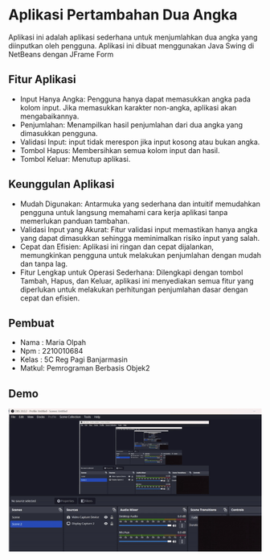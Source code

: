 
# Aplikasi Pertambahan Dua Angka

Aplikasi ini adalah aplikasi sederhana untuk menjumlahkan dua angka yang diinputkan oleh pengguna. Aplikasi ini dibuat menggunakan Java Swing di NetBeans dengan JFrame Form


## Fitur Aplikasi

- Input Hanya Angka: Pengguna hanya dapat memasukkan angka pada kolom input. Jika memasukkan karakter non-angka, aplikasi akan mengabaikannya.
- Penjumlahan: Menampilkan hasil penjumlahan dari dua angka yang dimasukkan pengguna.
- Validasi Input: input tidak merespon jika input kosong atau bukan angka.
- Tombol Hapus: Membersihkan semua kolom input dan hasil.
- Tombol Keluar: Menutup aplikasi.
 


## Keunggulan Aplikasi
- Mudah Digunakan: Antarmuka yang sederhana dan intuitif memudahkan pengguna untuk langsung memahami cara kerja aplikasi tanpa memerlukan panduan tambahan.
- Validasi Input yang Akurat: Fitur validasi input memastikan hanya angka yang dapat dimasukkan sehingga meminimalkan risiko input yang salah.
- Cepat dan Efisien: Aplikasi ini ringan dan cepat dijalankan, memungkinkan pengguna untuk melakukan penjumlahan dengan mudah dan tanpa lag.
- Fitur Lengkap untuk Operasi Sederhana: Dilengkapi dengan tombol Tambah, Hapus, dan Keluar, aplikasi ini menyediakan semua fitur yang diperlukan untuk melakukan perhitungan penjumlahan dasar dengan cepat dan efisien.


## Pembuat

- Nama  : Maria Olpah
- Npm   : 2210010684
- Kelas : 5C Reg Pagi Banjarmasin
- Matkul: Pemrograman Berbasis Objek2

## Demo

![App Screenshot](https://github.com/mariariaolpah/AplikasiPertambahanDuaAngka/blob/main/img.gif)

